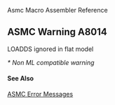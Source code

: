 Asmc Macro Assembler Reference

## ASMC Warning A8014

LOADDS ignored in flat model

_* Non ML compatible warning_

#### See Also

[ASMC Error Messages](readme.md)